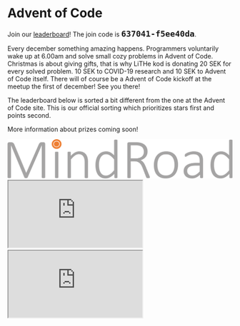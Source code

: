 # Advent of Code

Join our [leaderboard](https://adventofcode.com/2020/leaderboard)! The join code
is <b style="font-family: monospace; font-size: 1.3em;">637041-f5ee40da</b>.

Every december something amazing happens. Programmers voluntarily wake up at
6.00am and solve small cozy problems in Advent of Code. Christmas is about
giving gifts, that is why LiTHe kod is donating 20 SEK for every solved
problem. 10 SEK to COVID-19 research and 10 SEK to Advent of Code itself. There
will of course be a Advent of Code kickoff at the meetup the first of december!
See you there!

The leaderboard below is sorted a bit different from the one at the Advent of
Code site. This is our official sorting which prioritizes stars first and
points second.

More information about prizes coming soon!

<div id="sponsor-container">
    <img class="sponsor" src="/static/img/mindroad_logo.png" alt="Mindroad">
</div>

<div id="leaderboard-container">
    <iframe class="only-light-theme" id="leaderboard" src="https://lithekod.lysator.liu.se/leaderboard/?lightmode=true"></iframe>
    <iframe class="only-dark-theme" id="leaderboard" src="https://lithekod.lysator.liu.se/leaderboard/"></iframe>
</div>
